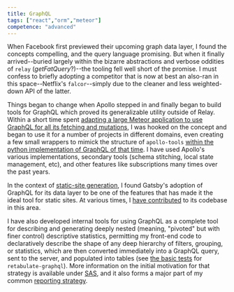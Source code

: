 ```yaml
---
title: GraphQL
tags: ["react","orm","meteor"]
competence: "advanced"
---
```


When Facebook first previewed their upcoming graph data layer, I found the concepts compelling, and the query language promising. But when it finally arrived--buried largely within the bizarre abstractions and verbose oddities of `relay` (_getFatQuery_?)--the tooling fell well short of the promise. I must confess to briefly adopting a competitor that is now at best an also-ran in this space--Netflix's `falcor`--simply due to the cleaner and less weighted-down API of the latter.

Things began to change when Apollo stepped in and finally began to build tools for GraphQL which proved its generalizable utility outside of Relay. Within a short time spent [adapting a large Meteor application to use GraphQL for all its fetching and mutations](/technologies/meteor), I was hooked on the concept and began to use it for a number of projects in different domains, even creating a few small wrappers to mimick the structure of `apollo-tools` [within the python implementation of GraphQL of that time](https://gist.github.com/jasonphillips/d80642fc33d98cb34bad131adfcf6ed8). I have used Apollo's various implementations, secondary tools (schema stitching, local state management, etc), and other features like subscriptions many times over the past years.

In the context of [static-site generation](/technologies/staticSites), I found Gatsby's adoption of GraphQL for its data layer to be one of the features that has made it the ideal tool for static sites. At various times, I [have contributed](https://github.com/gatsbyjs/gatsby/pull/2452) to its codebase in this area. 

I have also developed internal tools for using GraphQL as a complete tool for describing and generating deeply nested (meaning, "pivoted" but with finer control) descriptive statistics, permitting my front-end code to declaratively describe the shape of any deep hierarchy of filters, grouping, or statistics, which are then converted immediately into a GraphQL query, sent to the server, and populated into tables (see [the basic tests](https://github.com/jasonphillips/retabulate/tree/master/packages/retabulate-graphql/tests/schema) for `retabulate-graphql`). More information on the initial motivation for that strategy is available under [SAS](/technologies/sas), and it also forms a major part of my common [reporting strategy](/projects/dynamicReporting).
